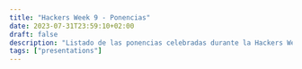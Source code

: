 ```yaml
---
title: "Hackers Week 9 - Ponencias"
date: 2023-07-31T23:59:10+02:00
draft: false
description: "Listado de las ponencias celebradas durante la Hackers Week 9"
tags: ["presentations"]
---
```

